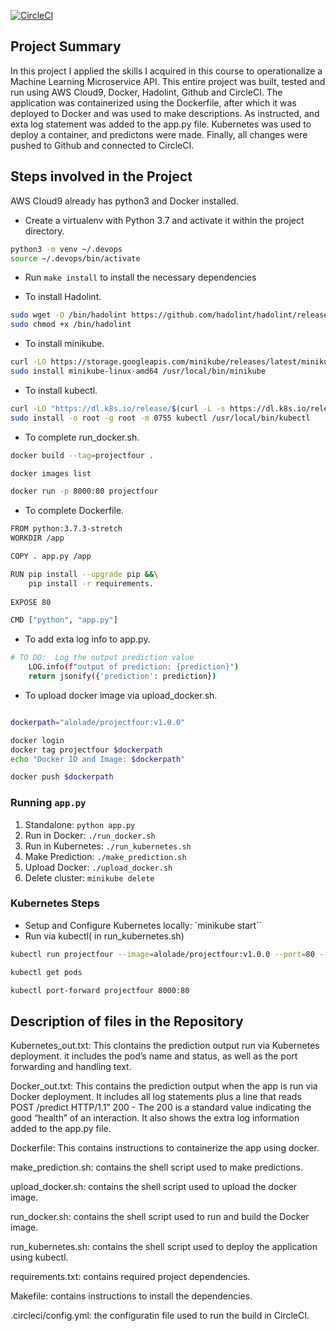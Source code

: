 [![CircleCI](https://dl.circleci.com/status-badge/img/gh/Aloladeali/Project4Udacity/tree/master.svg?style=svg)](https://dl.circleci.com/status-badge/redirect/gh/Aloladeali/Project4Udacity/tree/master)
## Project Summary

In this project I applied  the skills I acquired in this course to operationalize a Machine Learning Microservice API.
This entire project was built, tested and run using AWS Cloud9, Docker, Hadolint, Github and CircleCI.
The application was containerized using the Dockerfile, after which it was deployed to Docker and was used to make descriptions. As instructed, and exta log statement was added to the app.py file.
Kubernetes was used to deploy a container, and predictons were made.
Finally, all changes were pushed to Github and connected to CircleCI.


## Steps involved in the Project
AWS Cloud9 already has python3 and Docker installed.

* Create a virtualenv with Python 3.7 and activate it within the project directory. 
```bash
python3 -m venv ~/.devops
source ~/.devops/bin/activate
```
* Run `make install` to install the necessary dependencies

* To install Hadolint. 
```bash
sudo wget -O /bin/hadolint https://github.com/hadolint/hadolint/releases/download/v1.16.3/hadolint-Linux-x86_64 &&\
sudo chmod +x /bin/hadolint
```

* To install minikube. 
```bash
curl -LO https://storage.googleapis.com/minikube/releases/latest/minikube-linux-amd64
sudo install minikube-linux-amd64 /usr/local/bin/minikube
```
* To install kubectl. 
```bash
curl -LO "https://dl.k8s.io/release/$(curl -L -s https://dl.k8s.io/release/stable.txt)/bin/linux/amd64/kubectl"
sudo install -o root -g root -m 0755 kubectl /usr/local/bin/kubectl
```

* To complete run_docker.sh. 
```bash
docker build --tag=projectfour .

docker images list

docker run -p 8000:80 projectfour
```


* To complete Dockerfile. 
```bash
FROM python:3.7.3-stretch
WORKDIR /app

COPY . app.py /app

RUN pip install --upgrade pip &&\
    pip install -r requirements.
    
EXPOSE 80

CMD ["python", "app.py"]
```
* To add exta log info to app.py. 
```bash
# TO DO:  Log the output prediction value
    LOG.info(f"output of prediction: {prediction}")
    return jsonify({'prediction': prediction})
```

* To upload docker image via upload_docker.sh. 
```bash

dockerpath="alolade/projectfour:v1.0.0"

docker login
docker tag projectfour $dockerpath
echo "Docker ID and Image: $dockerpath"

docker push $dockerpath
```

### Running `app.py`

1. Standalone:  `python app.py`
2. Run in Docker:  `./run_docker.sh`
3. Run in Kubernetes:  `./run_kubernetes.sh`
4. Make Prediction:  `./make_prediction.sh`
5. Upload Docker: `./upload_docker.sh`
6. Delete cluster: `minikube delete`

### Kubernetes Steps

* Setup and Configure Kubernetes locally: `minikube start``
* Run via kubectl( in run_kubernetes.sh)
```bash
kubectl run projectfour --image=alolade/projectfour:v1.0.0 --port=80 --labels app=projectfour

kubectl get pods

kubectl port-forward projectfour 8000:80

```
## Description of files in the Repository
Kubernetes_out.txt: This clontains the prediction output run via Kubernetes deployment. it includes the pod’s name and status, as well as the port forwarding and handling text.

Docker_out.txt: This contains the prediction output when the app is run via Docker deployment. It includes all log statements plus a line that reads POST /predict HTTP/1.1” 200 - The 200 is a standard value indicating the good “health” of an interaction. 
It also shows the extra log information added to the app.py file.

Dockerfile: This contains instructions to containerize the app using docker.

make_prediction.sh: contains the shell script used to make predictions.

upload_docker.sh: contains the shell script used to upload the docker image.

run_docker.sh: contains the shell script used to run and build the Docker image.

run_kubernetes.sh: contains the shell script used to deploy the application using kubectl.

requirements.txt: contains required project dependencies.

Makefile: contains instructions to install the dependencies.

.circleci/config.yml: the configuratin file used to run the build in CircleCI.
